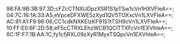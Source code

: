 98:FA:9B:3B:97:3D;cFZcCTNXUDpzXSR1S1pTSw1cVn1HXVFIeA==;
04:7C:16:1A:33:A5;eVpceDFXWE5zXyd1QV5TOXxcVn1LXVFIeA==;
AC:91:A1:F9:96:06;CC1cdkNXKElzKF91S1tTSH9cVn1LXVFIeA==;
10:FF:E0:6F:2D:58;eF5cCTRXLEhzWCB1QClTTXFcVn1EXVhIeA==;
6C:1F:F7:1B:AA:1C;fy1cfjRXL09zXyR1MyxTSQpcVn1EXVhIeA==;